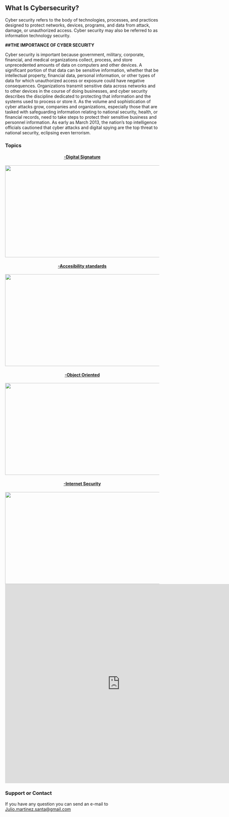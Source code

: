 ## What Is Cybersecurity?

Cyber security refers to the body of technologies, processes, and practices designed to protect networks, devices, programs, and data from attack, damage, or unauthorized access. Cyber security may also be referred to as information technology security.

 <strong>##THE IMPORTANCE OF CYBER SECURITY </strong>

Cyber security is important because government, military, corporate, financial, and medical organizations collect, process, and store unprecedented amounts of data on computers and other devices. A significant portion of that data can be sensitive information, whether that be intellectual property, financial data, personal information, or other types of data for which unauthorized access or exposure could have negative consequences. Organizations transmit sensitive data across networks and to other devices in the course of doing businesses, and cyber security describes the discipline dedicated to protecting that information and the systems used to process or store it. As the volume and sophistication of cyber attacks grow, companies and organizations, especially those that are tasked with safeguarding information relating to national security, health, or financial records, need to take steps to protect their sensitive business and personnel information. As early as March 2013, the nation’s top intelligence officials cautioned that cyber attacks and digital spying are the top threat to national security, eclipsing even terrorism.

### Topics
 <H4>  <center> <a href ="general.html"> -Digital Signature </a>  </center> </H4>
 
 <center> <img src="https://blog.signaturit.com/hubfs/19-jun-18-twitter-blog-eng.png" width="550" height="300">  </center>




<H4> <center> <a href="accesibility.html"> -Accesibility standards </a>  </center> </H4>



<center> <img src="https://internetdevels.com/sites/default/files/public/blog_preview/web_accessibility_standards_in_drupal8.jpg" width="550" height="300">  </center>

<H4> <center> <a href="object.html">-Object Oriented </a>  </center> </H4>


<center> <img src="https://images-na.ssl-images-amazon.com/images/I/41mtTiAs8fL._SX384_BO1,204,203,200_.jpg" width="550" height="300">  </center>


<H4> <center> <a href="internet.html">-Internet Security </a>  </center> </H4>


<center> <img src="https://antivirus.comodo.com/blog/wp-content/uploads/2019/03/why-internet-security.png" width="550" height="300"> </center>











 <center> <iframe width="750" height="650" src="https://www.youtube.com/embed/inWWhr5tnEA" title="YouTube video player" frameborder="0" allow="accelerometer; autoplay; clipboard-write; encrypted-media; gyroscope; picture-in-picture" allowfullscreen></iframe> </center>
 
 
 








### Support or Contact

If you have any question you can send an e-mail to Julio.martinez.santa@gmail.com
